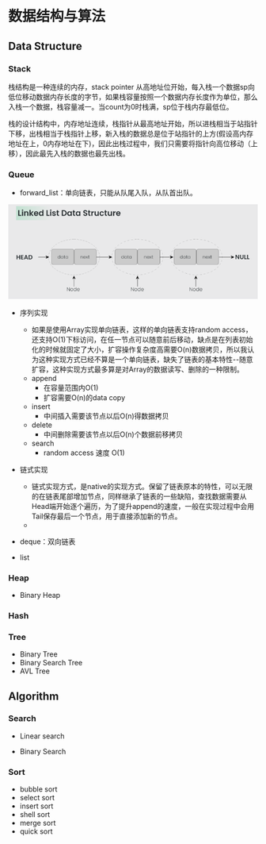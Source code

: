 # 数据结构与算法

## Data Structure

### Stack

栈结构是一种连续的内存，stack pointer 从高地址位开始，每入栈一个数据sp向低位移动数据内存长度的字节，如果栈容量按照一个数据内存长度作为单位，那么入栈一个数据，栈容量减一。当count为0时栈满，sp位于栈内存最低位。

栈的设计结构中，内存地址连续，栈指针从最高地址开始，所以进栈相当于站指针下移，出栈相当于栈指针上移，新入栈的数据总是位于站指针的上方(假设高内存地址在上，0内存地址在下)，因此出栈过程中，我们只需要将指针向高位移动（上移），因此最先入栈的数据也最先出栈。

### Queue

* forward_list：单向链表，只能从队尾入队，从队首出队。

![image-20230818115303131](./images/image-20230818115303131.png)

* 序列实现
  * 如果是使用Array实现单向链表，这样的单向链表支持random access，还支持O(1)下标访问，在任一节点可以随意前后移动，缺点是在列表初始化的时候就固定了大小，扩容操作复杂度高需要O(n)数据拷贝，所以我认为这种实现方式已经不算是一个单向链表，缺失了链表的基本特性--随意扩容，这种实现方式最多算是对Array的数据读写、删除的一种限制。
  * append
    * 在容量范围内O(1)
    * 扩容需要O(n)的data copy
  * insert
    * 中间插入需要该节点以后O(n)得数据拷贝
  * delete
    * 中间删除需要该节点以后O(n)个数据前移拷贝
  * search
    * random access 速度 O(1)
* 链式实现
  * 链式实现方式，是native的实现方式。保留了链表原本的特性，可以无限的在链表尾部增加节点，同样继承了链表的一些缺陷，查找数据需要从Head端开始逐个遍历，为了提升append的速度，一般在实现过程中会用Tail保存最后一个节点，用于直接添加新的节点。
  * 

* deque：双向链表

* list

### Heap

* Binary Heap

### Hash

### Tree

* Binary Tree
* Binary Search Tree
* AVL Tree


## Algorithm

### Search

* Linear search

* Binary Search

### Sort

* bubble sort
* select sort
* insert sort
* shell sort
* merge sort
* quick sort
